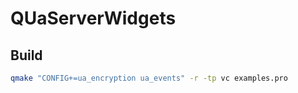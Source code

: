 # QUaServerWidgets

## Build

```bash
qmake "CONFIG+=ua_encryption ua_events" -r -tp vc examples.pro
```